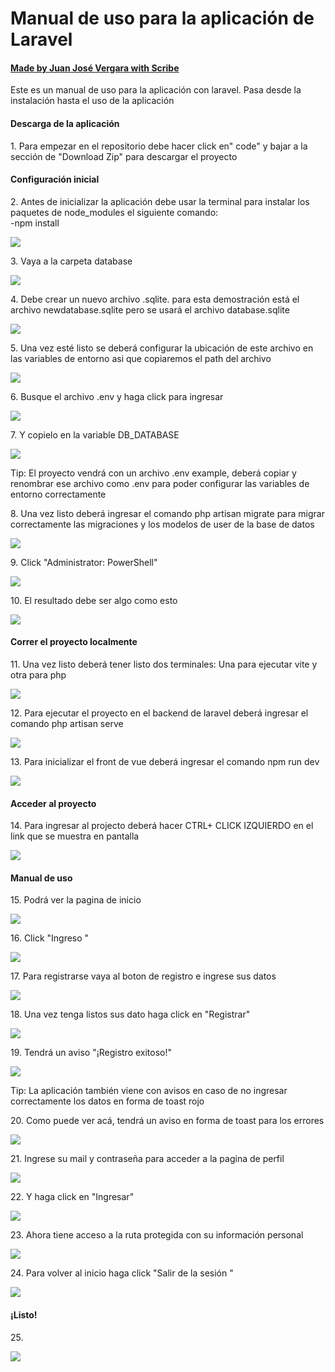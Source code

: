 # Manual de uso para la aplicación de Laravel
#### [Made by Juan José Vergara with Scribe](https://scribehow.com/shared/Manual_de_uso_para_la_aplicacin_de_Laravel__187hcoZiS-KkxE28yZYm5w)
Este es un manual de uso para la aplicación con laravel. Pasa desde la instalación hasta el uso de la aplicación

#### Descarga de la aplicación


1\. Para empezar en el repositorio debe hacer click en" code" y bajar a la sección de "Download Zip" para descargar el proyecto


#### Configuración inicial


2\. Antes de inicializar la aplicación debe usar la terminal para instalar los paquetes de node_modules el siguiente comando:\
-npm install

![](https://ajeuwbhvhr.cloudimg.io/colony-recorder.s3.amazonaws.com/files/2025-01-18/05eab97f-39cc-4d38-83b0-a9cdbf2126a0/user_cropped_screenshot.jpeg?tl_px=0,0&br_px=859,480&force_format=jpeg&q=100&width=860&wat_scale=76&wat=1&wat_opacity=1&wat_gravity=northwest&wat_url=https://colony-recorder.s3.amazonaws.com/images/watermarks/EC4899_standard.png&wat_pad=285,107)


3\. Vaya a la carpeta database

![](https://ajeuwbhvhr.cloudimg.io/colony-recorder.s3.amazonaws.com/files/2025-01-18/9af68fe7-1549-4abb-b634-70f0adf58fbd/ascreenshot.jpeg?tl_px=1060,0&br_px=1920,480&force_format=jpeg&q=100&width=860&wat_scale=76&wat=1&wat_opacity=1&wat_gravity=northwest&wat_url=https://colony-recorder.s3.amazonaws.com/images/watermarks/EC4899_standard.png&wat_pad=497,134)


4\. Debe crear un nuevo archivo .sqlite. para esta demostración está el archivo newdatabase.sqlite pero se usará el archivo database.sqlite

![](https://ajeuwbhvhr.cloudimg.io/colony-recorder.s3.amazonaws.com/files/2025-01-18/c969be65-f3bc-478f-9fd5-d99a203c161f/ascreenshot.jpeg?tl_px=1060,55&br_px=1920,536&force_format=jpeg&q=100&width=860&wat_scale=76&wat=1&wat_opacity=1&wat_gravity=northwest&wat_url=https://colony-recorder.s3.amazonaws.com/images/watermarks/EC4899_standard.png&wat_pad=513,212)


5\. Una vez esté listo se deberá configurar la ubicación de este archivo en las variables de entorno asi que copiaremos el path del archivo

![](https://ajeuwbhvhr.cloudimg.io/colony-recorder.s3.amazonaws.com/files/2025-01-18/8ffd303c-9cfb-4728-ae12-33047af69c9a/ascreenshot.jpeg?tl_px=1036,545&br_px=1896,1026&force_format=jpeg&q=100&width=860&wat_scale=76&wat=1&wat_opacity=1&wat_gravity=northwest&wat_url=https://colony-recorder.s3.amazonaws.com/images/watermarks/EC4899_standard.png&wat_pad=402,212)


6\. Busque el archivo .env y haga click para ingresar

![](https://ajeuwbhvhr.cloudimg.io/colony-recorder.s3.amazonaws.com/files/2025-01-18/790ada6e-8b12-4e27-b706-2388c85d8e92/ascreenshot.jpeg?tl_px=1060,599&br_px=1920,1080&force_format=jpeg&q=100&width=860&wat_scale=76&wat=1&wat_opacity=1&wat_gravity=northwest&wat_url=https://colony-recorder.s3.amazonaws.com/images/watermarks/EC4899_standard.png&wat_pad=552,246)


7\. Y copielo en la variable DB_DATABASE

![](https://ajeuwbhvhr.cloudimg.io/colony-recorder.s3.amazonaws.com/files/2025-01-18/1f0c67cd-5b88-432a-89a5-51b951930cbd/user_cropped_screenshot.jpeg?tl_px=14,19&br_px=874,500&force_format=jpeg&q=100&width=860&wat_scale=76&wat=1&wat_opacity=1&wat_gravity=northwest&wat_url=https://colony-recorder.s3.amazonaws.com/images/watermarks/EC4899_standard.png&wat_pad=99,361)


Tip: El proyecto vendrá con un archivo .env example, deberá copiar y renombrar ese archivo como .env para poder configurar las variables de entorno correctamente


8\. Una vez listo deberá ingresar el comando php artisan migrate para migrar correctamente las migraciones y los modelos de user de la base de datos

![](https://ajeuwbhvhr.cloudimg.io/colony-recorder.s3.amazonaws.com/files/2025-01-18/aaac27da-d771-4253-9bb5-146d3b4a0db5/ascreenshot.jpeg?tl_px=0,599&br_px=859,1080&force_format=jpeg&q=100&width=860&wat_scale=76&wat=1&wat_opacity=1&wat_gravity=northwest&wat_url=https://colony-recorder.s3.amazonaws.com/images/watermarks/EC4899_standard.png&wat_pad=988,428)


9\. Click "Administrator: PowerShell"

![](https://ajeuwbhvhr.cloudimg.io/colony-recorder.s3.amazonaws.com/files/2025-01-18/fc0d7eaf-11ea-44dc-a217-2918fe1d1561/ascreenshot.jpeg?tl_px=609,436&br_px=1469,917&force_format=jpeg&q=100&width=860&wat_scale=76&wat=1&wat_opacity=1&wat_gravity=northwest&wat_url=https://colony-recorder.s3.amazonaws.com/images/watermarks/EC4899_standard.png&wat_pad=402,212)


10\. El resultado debe ser algo como esto

![](https://ajeuwbhvhr.cloudimg.io/colony-recorder.s3.amazonaws.com/files/2025-01-18/058e7638-e0b7-4fa5-b54d-ca07b3c4367e/user_cropped_screenshot.jpeg?tl_px=0,0&br_px=859,181&force_format=jpeg&q=100&width=860&wat_scale=76&wat=1&wat_opacity=1&wat_gravity=northwest&wat_url=https://colony-recorder.s3.amazonaws.com/images/watermarks/EC4899_standard.png&wat_pad=320,326)


#### Correr el proyecto localmente


11\. Una vez listo deberá tener listo dos terminales: Una para ejecutar vite y otra para php

![](https://ajeuwbhvhr.cloudimg.io/colony-recorder.s3.amazonaws.com/files/2025-01-18/1f091149-d2e9-43b6-8a58-b74d302f3cbb/ascreenshot.jpeg?tl_px=918,496&br_px=1778,977&force_format=jpeg&q=100&width=860&wat_scale=76&wat=1&wat_opacity=1&wat_gravity=northwest&wat_url=https://colony-recorder.s3.amazonaws.com/images/watermarks/EC4899_standard.png&wat_pad=402,212)


12\. Para ejecutar el proyecto en el backend de laravel deberá ingresar el comando php artisan serve

![](https://ajeuwbhvhr.cloudimg.io/colony-recorder.s3.amazonaws.com/files/2025-01-18/dce65178-c74f-4633-9f5a-521cad152dab/ascreenshot.jpeg?tl_px=0,599&br_px=859,1080&force_format=jpeg&q=100&width=860&wat_scale=76&wat=1&wat_opacity=1&wat_gravity=northwest&wat_url=https://colony-recorder.s3.amazonaws.com/images/watermarks/EC4899_standard.png&wat_pad=1352,123)


13\. Para inicializar el front de vue deberá ingresar el comando npm run dev

![](https://ajeuwbhvhr.cloudimg.io/colony-recorder.s3.amazonaws.com/files/2025-01-18/d43674b5-a6ea-49b9-b96f-202dc257e79d/ascreenshot.jpeg?tl_px=0,599&br_px=859,1080&force_format=jpeg&q=100&width=860&wat_scale=76&wat=1&wat_opacity=1&wat_gravity=northwest&wat_url=https://colony-recorder.s3.amazonaws.com/images/watermarks/EC4899_standard.png&wat_pad=1339,110)


#### Acceder al proyecto


14\. Para ingresar al projecto deberá hacer CTRL+ CLICK IZQUIERDO en el link que se muestra en pantalla

![](https://ajeuwbhvhr.cloudimg.io/colony-recorder.s3.amazonaws.com/files/2025-01-18/2fd38544-4aee-4028-977f-a13571c3500a/ascreenshot.jpeg?tl_px=0,599&br_px=859,1080&force_format=jpeg&q=100&width=860&wat_scale=76&wat=1&wat_opacity=1&wat_gravity=northwest&wat_url=https://colony-recorder.s3.amazonaws.com/images/watermarks/EC4899_standard.png&wat_pad=320,304)


#### Manual de uso


15\. Podrá ver la pagina de inicio

![](https://ajeuwbhvhr.cloudimg.io/colony-recorder.s3.amazonaws.com/files/2025-01-18/350b021c-30d5-4759-85f0-18dd05056e10/screenshot.jpeg?tl_px=0,0&br_px=1393,890&force_format=jpeg&q=100&width=1120.0)


16\. Click "Ingreso "

![](https://ajeuwbhvhr.cloudimg.io/colony-recorder.s3.amazonaws.com/files/2025-01-18/a98f30fe-8250-4a10-8d61-d974aa2e96d9/ascreenshot.jpeg?tl_px=740,0&br_px=1600,480&force_format=jpeg&q=100&width=860&wat_scale=76&wat=1&wat_opacity=1&wat_gravity=northwest&wat_url=https://colony-recorder.s3.amazonaws.com/images/watermarks/EC4899_standard.png&wat_pad=477,113)


17\. Para registrarse vaya al boton de registro e ingrese sus datos

![](https://ajeuwbhvhr.cloudimg.io/colony-recorder.s3.amazonaws.com/files/2025-01-18/70674234-87e7-4175-b792-f45cf948b2cd/ascreenshot.jpeg?tl_px=740,0&br_px=1600,480&force_format=jpeg&q=100&width=860&wat_scale=76&wat=1&wat_opacity=1&wat_gravity=northwest&wat_url=https://colony-recorder.s3.amazonaws.com/images/watermarks/EC4899_standard.png&wat_pad=611,122)


18\. Una vez tenga listos sus dato haga click en "Registrar"

![](https://ajeuwbhvhr.cloudimg.io/colony-recorder.s3.amazonaws.com/files/2025-01-18/a5f2d6ee-549c-4ecf-a897-d05df36ac750/user_cropped_screenshot.jpeg?tl_px=140,130&br_px=1515,900&force_format=jpeg&q=100&width=1120.0&wat=1&wat_opacity=1&wat_gravity=northwest&wat_url=https://colony-recorder.s3.amazonaws.com/images/watermarks/EC4899_standard.png&wat_pad=524,458)


19\. Tendrá un aviso "¡Registro exitoso!"

![](https://ajeuwbhvhr.cloudimg.io/colony-recorder.s3.amazonaws.com/files/2025-01-18/6b9182f7-54dc-4f46-9e40-dc54995d2092/ascreenshot.jpeg?tl_px=372,0&br_px=1232,480&force_format=jpeg&q=100&width=860&wat_scale=76&wat=1&wat_opacity=1&wat_gravity=northwest&wat_url=https://colony-recorder.s3.amazonaws.com/images/watermarks/EC4899_standard.png&wat_pad=402,140)


Tip: La aplicación también viene con avisos en caso de no ingresar correctamente los datos en forma de toast rojo


20\. Como puede ver acá, tendrá un aviso en forma de toast para los errores

![](https://ajeuwbhvhr.cloudimg.io/colony-recorder.s3.amazonaws.com/files/2025-01-18/51ac020b-af8c-4d7f-b458-61ee8fc7b470/ascreenshot.jpeg?tl_px=492,0&br_px=1352,480&force_format=jpeg&q=100&width=860&wat_scale=76&wat=1&wat_opacity=1&wat_gravity=northwest&wat_url=https://colony-recorder.s3.amazonaws.com/images/watermarks/EC4899_standard.png&wat_pad=402,165)


21\. Ingrese su mail y contraseña para acceder a la pagina de perfil

![](https://ajeuwbhvhr.cloudimg.io/colony-recorder.s3.amazonaws.com/files/2025-01-18/797ae62f-96e3-4887-aebe-9d4aa4aa7a0f/ascreenshot.jpeg?tl_px=479,160&br_px=1339,641&force_format=jpeg&q=100&width=860&wat_scale=76&wat=1&wat_opacity=1&wat_gravity=northwest&wat_url=https://colony-recorder.s3.amazonaws.com/images/watermarks/EC4899_standard.png&wat_pad=402,212)


22\. Y haga click en "Ingresar"

![](https://ajeuwbhvhr.cloudimg.io/colony-recorder.s3.amazonaws.com/files/2025-01-18/f97cb946-37d5-42c7-9eb6-c58876166816/ascreenshot.jpeg?tl_px=415,336&br_px=1275,817&force_format=jpeg&q=100&width=860&wat_scale=76&wat=1&wat_opacity=1&wat_gravity=northwest&wat_url=https://colony-recorder.s3.amazonaws.com/images/watermarks/EC4899_standard.png&wat_pad=402,212)


23\. Ahora tiene acceso a la ruta protegida con su información personal

![](https://ajeuwbhvhr.cloudimg.io/colony-recorder.s3.amazonaws.com/files/2025-01-18/7b15f17c-de42-4592-a2a1-3ed4f35b7aef/user_cropped_screenshot.jpeg?tl_px=175,71&br_px=1035,552&force_format=jpeg&q=100&width=860&wat_scale=76&wat=1&wat_opacity=1&wat_gravity=northwest&wat_url=https://colony-recorder.s3.amazonaws.com/images/watermarks/EC4899_standard.png&wat_pad=402,212)


24\. Para volver al inicio haga click "Salir de la sesión "

![](https://ajeuwbhvhr.cloudimg.io/colony-recorder.s3.amazonaws.com/files/2025-01-18/b0b91d51-bc9c-4170-be99-fbc3ae0478ba/ascreenshot.jpeg?tl_px=740,0&br_px=1600,480&force_format=jpeg&q=100&width=860&wat_scale=76&wat=1&wat_opacity=1&wat_gravity=northwest&wat_url=https://colony-recorder.s3.amazonaws.com/images/watermarks/EC4899_standard.png&wat_pad=562,113)


#### ¡Listo!


25\. 

![](https://media.tenor.com/DE72MznZMqgAAAAC/cat.gif)
